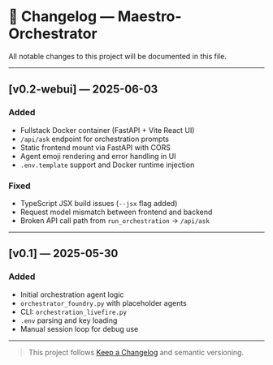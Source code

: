 # 📜 Changelog — Maestro-Orchestrator

All notable changes to this project will be documented in this file.

---

## \[v0.2-webui] — 2025-06-03

### Added

* Fullstack Docker container (FastAPI + Vite React UI)
* `/api/ask` endpoint for orchestration prompts
* Static frontend mount via FastAPI with CORS
* Agent emoji rendering and error handling in UI
* `.env.template` support and Docker runtime injection

### Fixed

* TypeScript JSX build issues (`--jsx` flag added)
* Request model mismatch between frontend and backend
* Broken API call path from `run_orchestration` → `/api/ask`

---

## \[v0.1] — 2025-05-30

### Added

* Initial orchestration agent logic
* `orchestrator_foundry.py` with placeholder agents
* CLI: `orchestration_livefire.py`
* `.env` parsing and key loading
* Manual session loop for debug use

---

> This project follows [Keep a Changelog](https://keepachangelog.com/en/1.0.0/) and semantic versioning.
